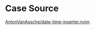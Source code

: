 # Case Source 
[AntonVanAssche/date-time-inserter.nvim](https://github.com/AntonVanAssche/date-time-inserter.nvim)
